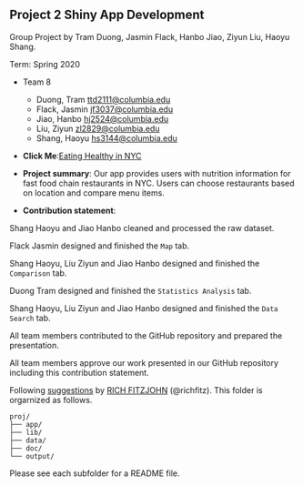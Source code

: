 ## Project 2 Shiny App Development
Group Project by Tram Duong, Jasmin Flack, Hanbo Jiao, Ziyun Liu, Haoyu Shang.

Term: Spring 2020

+ Team 8

	+ Duong, Tram ttd2111@columbia.edu
	+ Flack, Jasmin jf3037@columbia.edu
	+ Jiao, Hanbo hj2524@columbia.edu
	+ Liu, Ziyun zl2829@columbia.edu
	+ Shang, Haoyu hs3144@columbia.edu
	
+ **Click Me**:[Eating Healthy in NYC](https://hj2524.shinyapps.io/ADS_Project2_Group8/)

+ **Project summary**: Our app provides users with nutrition information for fast food chain restaurants in NYC. Users can choose restaurants based on location and compare menu items.

+ **Contribution statement**: 

Shang Haoyu and Jiao Hanbo cleaned and processed the raw dataset.

Flack Jasmin designed and finished the `Map` tab.

Shang Haoyu, Liu Ziyun and Jiao Hanbo designed and finished the `Comparison` tab.

Duong Tram designed and finished the `Statistics Analysis` tab.

Shang Haoyu, Liu Ziyun and Jiao Hanbo designed and finished the `Data Search` tab.

All team members contributed to the GitHub repository and prepared the presentation. 

All team members approve our work presented in our GitHub repository including this contribution statement.

Following [suggestions](http://nicercode.github.io/blog/2013-04-05-projects/) by [RICH FITZJOHN](http://nicercode.github.io/about/#Team) (@richfitz). This folder is orgarnized as follows.

```
proj/
├── app/
├── lib/
├── data/
├── doc/
└── output/
```

Please see each subfolder for a README file.

